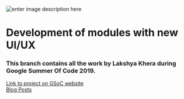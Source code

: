 ![enter image description here](https://www.opportunitiesforafricans.com/wp-content/uploads/2018/03/google-summer-of-code-2018.png)

# Development of modules with new UI/UX

### This branch contains all the work by Lakshya Khera during Google Summer Of Code 2019.

[Link to project on GSoC website](https://summerofcode.withgoogle.com/projects/#6432124159131648)
<br>
[Blog Posts](https://lakshyakhera.wordpress.com/category/gsoc/)
